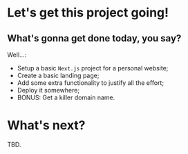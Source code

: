 # Let's get this project going!

## What's gonna get done today, you say?

Well...:

- Setup a basic `Next.js` project for a personal website;
- Create a basic landing page;
- Add some extra functionality to justify all the effort;
- Deploy it somewhere;
- BONUS: Get a killer domain name.

# What's next?

TBD.

